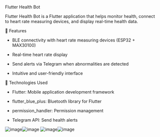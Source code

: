 Flutter Health Bot

Flutter Health Bot is a Flutter application that helps monitor health, connect to heart rate measuring devices, and display real-time health data.

📌 Features

- BLE connectivity with heart rate measuring devices (ESP32 + MAX30100)

- Real-time heart rate display

- Send alerts via Telegram when abnormalities are detected

- Intuitive and user-friendly interface

🚀 Technologies Used

- Flutter: Mobile application development framework

- flutter_blue_plus: Bluetooth library for Flutter

- permission_handler: Permission management


- Telegram API: Send health alerts

![image](https://github.com/user-attachments/assets/63e3a075-f31e-4399-b82a-2a11d9d5c731)![image](https://github.com/user-attachments/assets/99a90062-9a57-4292-b18e-6df25f42c784)
![image](https://github.com/user-attachments/assets/710df723-f5d5-4555-bc05-a0f4d1c35775)![image](https://github.com/user-attachments/assets/a80b5ded-1114-4ec3-a009-90ac32770045)


